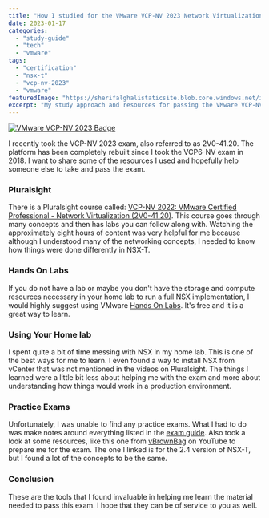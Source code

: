 ```yaml
---
title: "How I studied for the VMware VCP-NV 2023 Network Virtualization NSX-T Exam"
date: 2023-01-17
categories: 
  - "study-guide"
  - "tech"
  - "vmware"
tags: 
  - "certification"
  - "nsx-t"
  - "vcp-nv-2023"
  - "vmware"
featuredImage: "https://sherifalghalistaticsite.blob.core.windows.net/images/VCP-NV-2023-color.jpg"
excerpt: "My study approach and resources for passing the VMware VCP-NV 2023 Network Virtualization NSX-T certification exam."
---
```


[![VMware VCP-NV 2023 Badge](https://sherifalghalistaticsite.blob.core.windows.net/images/VCP-NV-2023-color.jpg)](https://sherifalghalistaticsite.blob.core.windows.net/images/VCP-NV-2023-color.jpg)

I recently took the VCP-NV 2023 exam, also referred to as 2V0-41.20. The platform has been completely rebuilt since I took the VCP6-NV exam in 2018. I want to share some of the resources I used and hopefully help someone else to take and pass the exam.

### Pluralsight

There is a Pluralsight course called: [VCP-NV 2022: VMware Certified Professional - Network Virtualization (2V0-41.20)](https://app.pluralsight.com/paths/certificate/vcp-nv-2022-vmware-certified-professional-network-virtualization-2v0-4120). This course goes through many concepts and then has labs you can follow along with. Watching the approximately eight hours of content was very helpful for me because although I understood many of the networking concepts, I needed to know how things were done differently in NSX-T.

### Hands On Labs

If you do not have a lab or maybe you don't have the storage and compute resources necessary in your home lab to run a full NSX implementation, I would highly suggest using VMware [Hands On Labs](https://pathfinder.vmware.com/v3/page/ds-hands-on-labs?menu=hands-on-labs-catalog). It's free and it is a great way to learn.

### Using Your Home lab

I spent quite a bit of time messing with NSX in my home lab. This is one of the best ways for me to learn. I even found a way to install NSX from vCenter that was not mentioned in the videos on Pluralsight. The things I learned were a little bit less about helping me with the exam and more about understanding how things would work in a production environment.

### Practice Exams

Unfortunately, I was unable to find any practice exams. What I had to do was make notes around everything listed in the [exam guide](https://www.vmware.com/content/dam/digitalmarketing/vmware/en/pdf/certification/vmw-vcp-nv-exam-preparation-guide.pdf). Also took a look at some resources, like this one from [vBrownBag](https://www.youtube.com/watch?v=SS5TmfSHtuE) on YouTube to prepare me for the exam. The one I linked is for the 2.4 version of NSX-T, but I found a lot of the concepts to be the same.

### Conclusion

These are the tools that I found invaluable in helping me learn the material needed to pass this exam. I hope that they can be of service to you as well.
